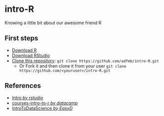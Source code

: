 # intro-R
Knowing a little bit about our awesome friend R

## First steps
- [Download R](https://cran.itam.mx/)
- [Download RStudio](https://www.rstudio.com/products/rstudio/download/#download)
- [Clone this repository](https://www.rstudio.com/products/rstudio/download/#download):
  `git clone https://github.com/adfmb/intro-R.git`
  - Or Fork it and then clone it from your user  `git clone https://github.com/<youruser>/intro-R.git`





## References
- [Intro *by rstudio*](https://github.com/rstudio/Intro)
- [courses-intro-to-r *by datacamp*](https://github.com/datacamp/courses-intro-to-r)
- [IntroToDataScience *by EasyD*](https://github.com/EasyD/IntroToDataScience)
